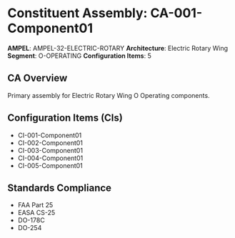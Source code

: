 # Constituent Assembly: CA-001-Component01

**AMPEL**: AMPEL-32-ELECTRIC-ROTARY
**Architecture**: Electric Rotary Wing
**Segment**: O-OPERATING
**Configuration Items**: 5

## CA Overview
Primary assembly for Electric Rotary Wing O Operating components.

## Configuration Items (CIs)
- CI-001-Component01
- CI-002-Component01
- CI-003-Component01
- CI-004-Component01
- CI-005-Component01

## Standards Compliance
- FAA Part 25
- EASA CS-25
- DO-178C
- DO-254
